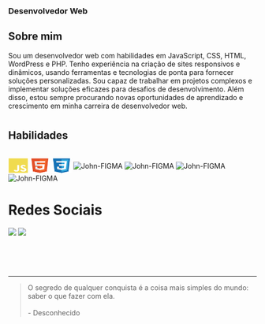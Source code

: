### Desenvolvedor Web
###
###
<div> 

###
###

## Sobre mim
Sou um desenvolvedor web com habilidades em JavaScript, CSS, HTML, WordPress e PHP. Tenho experiência na criação de sites responsivos e dinâmicos, usando ferramentas e tecnologias de ponta para fornecer soluções personalizadas. Sou capaz de trabalhar em projetos complexos e implementar soluções eficazes para desafios de desenvolvimento. Além disso, estou sempre procurando novas oportunidades de aprendizado e crescimento em minha carreira de desenvolvedor web.

 #
## Habilidades
<div style="display: inline_block"><br>
  <img align="center" alt="John-Js" height="30" width="40" src="https://raw.githubusercontent.com/devicons/devicon/master/icons/javascript/javascript-plain.svg"> 
  <img align="center" alt="John-HTML" height="30" width="40" src="https://raw.githubusercontent.com/devicons/devicon/master/icons/html5/html5-original.svg">
  <img align="center" alt="John-CSS" height="30" width="40" src="https://raw.githubusercontent.com/devicons/devicon/master/icons/css3/css3-original.svg"> 
   <img align="center" alt="John-FIGMA" height="30" width="40" src="https://cdn.jsdelivr.net/gh/devicons/devicon/icons/bootstrap/bootstrap-plain.svg" />
  <img align="center" alt="John-FIGMA" height="30" width="40" src="https://cdn.jsdelivr.net/gh/devicons/devicon/icons/figma/figma-original.svg">
  <img align="center" alt="John-FIGMA" height="30" width="40" src="https://cdn.jsdelivr.net/gh/devicons/devicon/icons/xd/xd-plain.svg">
  <img align="center" alt="John-FIGMA" height="30" width="40" src="https://cdn.jsdelivr.net/gh/devicons/devicon/icons/php/php-original.svg" />
          
          

  # 
  # Redes Sociais
  <a href = "mailto:timexlusion@gmail.com"><img src="https://img.shields.io/badge/-Gmail-%23333?style=for-the-badge&logo=gmail&logoColor=white" target="_blank"></a>
  <a href="https://www.linkedin.com/in/johnfrontdev" target="_blank"><img src="https://img.shields.io/badge/-LinkedIn-%230077B5?style=for-the-badge&logo=linkedin&logoColor=white" target="_blank"></a> 
</div>
 <br>
 <br>
 <br>
 <hr>
 <blockquote>O segredo de qualquer conquista é a coisa mais simples do mundo: saber o que fazer com ela.<br><br>- Desconhecido</blockquote>
 

 
</div>
